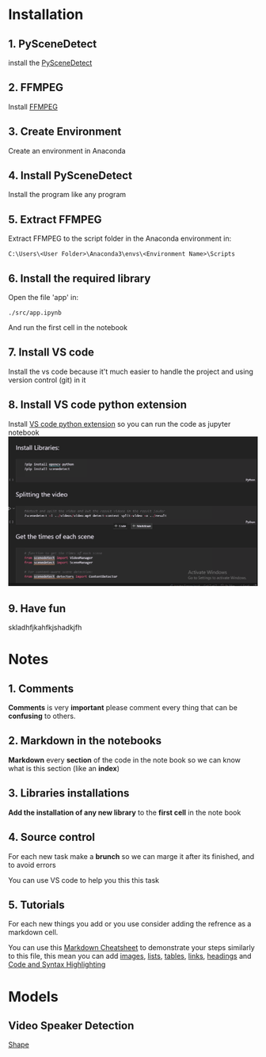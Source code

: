 # Installation
## 1. PySceneDetect
install the [PySceneDetect](https://github.com/Breakthrough/PySceneDetect/releases/download/v0.5.6/PySceneDetect-0.5.6-win64.exe "PySceneDetect")
## 2. FFMPEG
Install [FFMPEG](https://github.com/GyanD/codexffmpeg/releases/download/4.4/ffmpeg-4.4-full_build.7z "FFMPEG") 
## 3. Create Environment
Create an environment in Anaconda
## 4. Install PySceneDetect
Install the program like any program
## 5. Extract FFMPEG
Extract FFMPEG to the script folder in the Anaconda environment in:
```
C:\Users\<User Folder>\Anaconda3\envs\<Environment Name>\Scripts
```
## 6. Install the required library
Open the file 'app' in:
```
./src/app.ipynb
```
And run the first cell in the notebook
## 7. Install VS code
Install the vs code because it't much easier to handle the project and using version control (git) in it
## 8. Install VS code python extension
Install [VS code python extension](https://marketplace.visualstudio.com/items?itemName=ms-python.python "VS code python extension") so you can run the code as jupyter notebook
![dsfgs](./images/VsCodePythonExtensionPreview.png 'Jupyter Notebook in vs code')

## 9. Have fun
skladhfjkahfkjshadkjfh
# Notes
## 1. Comments
**Comments** is very **important** please comment every thing that can be **confusing** to others.
## 2. Markdown in the notebooks
**Markdown** every **section** of the code in the note book so we can know what is this section (like an **index**)
## 3. Libraries installations
**Add the installation of any new library** to the **first cell** in the note book
## 4. Source control
For each new task make a **brunch** so we can marge it after its finished, and to avoid errors 

You can use VS code to help you this this task
## 5. Tutorials
For each new things you add or you use consider adding the refrence as a markdown cell.

You can use this [Markdown Cheatsheet](https://github.com/adam-p/markdown-here/wiki/Markdown-Cheatsheet "Markdown Cheatsheet") to demonstrate your steps similarly to this file, this mean you can add [images](https://github.com/adam-p/markdown-here/wiki/Markdown-Cheatsheet#images "Images"), [lists](https://github.com/adam-p/markdown-here/wiki/Markdown-Cheatsheet#lists "List"), [tables](https://github.com/adam-p/markdown-here/wiki/Markdown-Cheatsheet#code-and-syntax-highlighting "Tables"), [links](https://github.com/adam-p/markdown-here/wiki/Markdown-Cheatsheet#links "Links"), [headings](https://github.com/adam-p/markdown-here/wiki/Markdown-Cheatsheet#headers "Headings") and [Code and Syntax Highlighting](https://github.com/adam-p/markdown-here/wiki/Markdown-Cheatsheet#code-and-syntax-highlighting "Code and Syntax Highlighting")

# Models
## Video Speaker Detection
[Shape](http://dlib.net/files/shape_predictor_68_face_landmarks.dat.bz2)